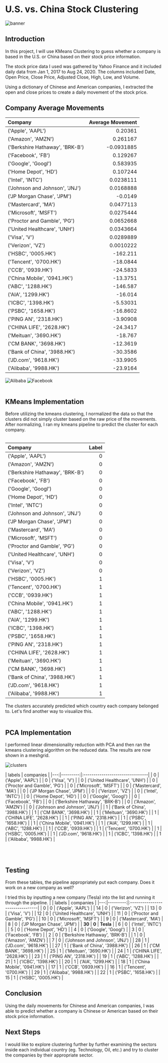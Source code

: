 # U.S. vs. China Stock Clustering

![banner](Images/usvchina.jpg)

## Introduction
In this project, I will use KMeans Clustering to guess whether a company is based in the U.S. or China based on their stock price information.  

The stock price data I used was gathered by Yahoo Finance and it included daily data from Jan 1, 2017 to Aug 24, 2020.  The columns included Date, Open Price, Close Price, Adjusted Close, High, Low, and Volume.    

Using a dictionary of Chinese and American companies, I extracted the open and close prices to create a daily movement of the stock price.  


## Company Average Movements
|          Company                       |            Average Movement |
|:--------------------------------|-------------:|
| ('Apple', 'AAPL')               |    0.20361   |
| ('Amazon', 'AMZN')              |    0.261167  |
| ('Berkshire Hathaway', 'BRK-B') |   -0.0931885 |
| ('Facebook', 'FB')              |    0.129267  |
| ('Google', 'Googl')             |    0.583935  |
| ('Home Depot', 'HD')            |    0.107244  |
| ('Intel', 'INTC')               |    0.0238111 |
| ('Johnson and Johnson', 'JNJ')  |    0.0168888 |
| ('JP Morgan Chase', 'JPM')      |   -0.0149    |
| ('Mastercard', 'MA')            |    0.0477113 |
| ('Microsoft', 'MSFT')           |    0.0275444 |
| ('Proctor and Gamble', 'PG')    |    0.0652668 |
| ('United Healthcare', 'UNH')    |    0.0343664 |
| ('Visa', 'V')                   |    0.0289889 |
| ('Verizon', 'VZ')               |    0.0010222 |
| ('HSBC', '0005.HK')             | -162.211     |
| ('Tencent', '0700.HK')          |  -18.0844    |
| ('CCB', '0939.HK')              |  -24.5833    |
| ('China Mobile', '0941.HK')     |  -13.3751    |
| ('ABC', '1288.HK')              | -146.587     |
| ('AIA', '1299.HK')              |  -16.014     |
| ('ICBC', '1398.HK')             |   -5.53031   |
| ('PSBC', '1658.HK')             |  -16.8602    |
| ('PING AN', '2318.HK')          |   -3.90908   |
| ('CHINA LIFE', '2628.HK')       |  -24.3417    |
| ('Meituan', '3690.HK')          |  -18.767     |
| ('CM BANK', '3698.HK')          |  -12.3619    |
| ('Bank of China', '3988.HK')    |  -30.3586    |
| ('JD.com', '9618.HK')           |  -33.9905    |
| ('Alibaba', '9988.HK')          |  -23.9164    |

![Alibaba](Images/movements/Alibaba.png)
![Facebook](Images/movements/Facebook.png)<br><br>


## KMeans Implementation
Before utilizing the kmeans clustering, I normalized the data so that the clusters did not simply cluster based on the raw price of the movements.  After normalizing, I ran my kmeans pipeline to predict the cluster for each company. <br><br>



|          Company                       |            Label |
|:--------------------------------|-------------:|
| ('Apple', 'AAPL')               |    0  |
| ('Amazon', 'AMZN')              |    0  |
| ('Berkshire Hathaway', 'BRK-B') |   0|
| ('Facebook', 'FB')              |    0  |
| ('Google', 'Googl')             |    0  |
| ('Home Depot', 'HD')            |    0  |
| ('Intel', 'INTC')               |    0 |
| ('Johnson and Johnson', 'JNJ')  |    0 |
| ('JP Morgan Chase', 'JPM')      |  0  |
| ('Mastercard', 'MA')            |    0 |
| ('Microsoft', 'MSFT')           |    0 |
| ('Proctor and Gamble', 'PG')    |    0 |
| ('United Healthcare', 'UNH')    |    0|
| ('Visa', 'V')                   |    0 |
| ('Verizon', 'VZ')               |    0 |
| ('HSBC', '0005.HK')             | 1     |
| ('Tencent', '0700.HK')          |  1    |
| ('CCB', '0939.HK')              |  1    |
| ('China Mobile', '0941.HK')     |  1    |
| ('ABC', '1288.HK')              | 1     |
| ('AIA', '1299.HK')              |  1    |
| ('ICBC', '1398.HK')             |   1   |
| ('PSBC', '1658.HK')             | 1    |
| ('PING AN', '2318.HK')          |   1   |
| ('CHINA LIFE', '2628.HK')       |  1    |
| ('Meituan', '3690.HK')          |  1    |
| ('CM BANK', '3698.HK')          |  1   |
| ('Bank of China', '3988.HK')    |  1  |
| ('JD.com', '9618.HK')           |  1    |
| ('Alibaba', '9988.HK')          |  1    |


The clusters accurately predicted which country each company belonged to.  Let's find another way to visualize this.<br><br>
## PCA Implementation
I performed linear dimensionality reduction with PCA and then ran the kmeans clustering algorithm on the reduced data.  The results are now shown in a meshgrid.  

![clusters](Images/clustering_pca.png)

|   labels | companies                       |
|---:|---------:|:--------------------------------|
|        0 | ('Apple', 'AAPL')               |
|        0 | ('Visa', 'V')                   |
|        0 | ('United Healthcare', 'UNH')    |
|        0 | ('Proctor and Gamble', 'PG')    |
|        0 | ('Microsoft', 'MSFT')           |
|        0 | ('Mastercard', 'MA')            |
|        0 | ('JP Morgan Chase', 'JPM')      |
|        0 | ('Verizon', 'VZ')               |
|       0 | ('Intel', 'INTC')               |
|         0 | ('Home Depot', 'HD')            |
|        0 | ('Google', 'Googl')             |
|         0 | ('Facebook', 'FB')              |
|       0 | ('Berkshire Hathaway', 'BRK-B') |
|      0 | ('Amazon', 'AMZN')              |
|        0 | ('Johnson and Johnson', 'JNJ')  |
|        1 | ('Bank of China', '3988.HK')    |
|        1 | ('CM BANK', '3698.HK')          |
|        1 | ('Meituan', '3690.HK')          |
|        1 | ('CHINA LIFE', '2628.HK')       |
|        1 | ('PING AN', '2318.HK')          |
|         1 | ('PSBC', '1658.HK')             |
|         1 | ('China Mobile', '0941.HK')     |
|        1 | ('AIA', '1299.HK')              |
|         1 | ('ABC', '1288.HK')              |
|        1 | ('CCB', '0939.HK')              |
|       1 | ('Tencent', '0700.HK')          |
|         1 | ('HSBC', '0005.HK')             |
|         1 | ('JD.com', '9618.HK')           |
|        1 | ('ICBC', '1398.HK')             |
|        1 | ('Alibaba', '9988.HK')          |


<br><br>
## Testing
From these tables, the pipeline appropriately put each company.  Does it work on a new company as well?

I tried this by inputting a new company (Tesla) into the list and running it through the pipeline.
|    |   labels | companies                       |
|---:|---------:|:--------------------------------|
|  0 |        0 | ('Apple', 'AAPL')               |
| 14 |        0 | ('Verizon', 'VZ')               |
| 13 |        0 | ('Visa', 'V')                   |
| 12 |        0 | ('United Healthcare', 'UNH')    |
| 11 |        0 | ('Proctor and Gamble', 'PG')    |
| 10 |        0 | ('Microsoft', 'MSFT')           |
|  9 |        0 | ('Mastercard', 'MA')            |
|  8 |        0 | ('JP Morgan Chase', 'JPM')      |
| **30** |        **0** | **Tesla**                          |
|  6 |        0 | ('Intel', 'INTC')               |
|  5 |        0 | ('Home Depot', 'HD')            |
|  4 |        0 | ('Google', 'Googl')             |
|  3 |        0 | ('Facebook', 'FB')              |
|  2 |        0 | ('Berkshire Hathaway', 'BRK-B') |
|  1 |        0 | ('Amazon', 'AMZN')              |
|  7 |        0 | ('Johnson and Johnson', 'JNJ')  |
| 28 |        1 | ('JD.com', '9618.HK')           |
| 27 |        1 | ('Bank of China', '3988.HK')    |
| 26 |        1 | ('CM BANK', '3698.HK')          |
| 25 |        1 | ('Meituan', '3690.HK')          |
| 24 |        1 | ('CHINA LIFE', '2628.HK')       |
| 23 |        1 | ('PING AN', '2318.HK')          |
| 19 |        1 | ('ABC', '1288.HK')              |
| 21 |        1 | ('ICBC', '1398.HK')             |
| 20 |        1 | ('AIA', '1299.HK')              |
| 18 |        1 | ('China Mobile', '0941.HK')     |
| 17 |        1 | ('CCB', '0939.HK')              |
| 16 |        1 | ('Tencent', '0700.HK')          |
| 29 |        1 | ('Alibaba', '9988.HK')          |
| 22 |        1 | ('PSBC', '1658.HK')             |
| 15 |        1 | ('HSBC', '0005.HK')             |



## Conclusion
Using the daily movements for Chinese and American companies, I was able to predict whether a company is Chinese or American based on their stock price information.
## Next Steps

I would like to explore clustering further by further examining the sectors inside each individual country (eg. Technology, Oil, etc.) and try to cluster the companies by their appropriate sector.